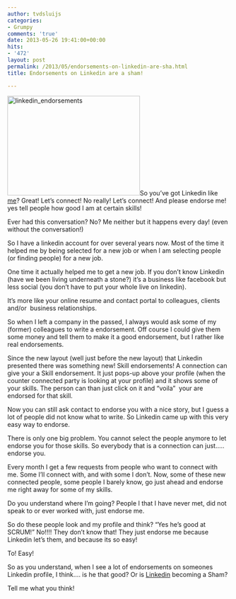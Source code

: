 ```yaml
---
author: tvdsluijs
categories:
- Grumpy
comments: 'true'
date: 2013-05-26 19:41:00+00:00
hits:
- '472'
layout: post
permalink: /2013/05/endorsements-on-linkedin-are-sha.html
title: Endorsements on Linkedin are a sham!

---
```

[<img class="alignleft size-medium wp-image-768" alt="linkedin_endorsements" src="https://vandersluijs.resultants-e.nl/2013/05/linkedin_endorsements-300x225-300x225.jpg" width="300" height="225" />](https://vandersluijs.resultants-e.nl/2013/05/linkedin_endorsements-300x225.jpg)So you&#8217;ve got Linkedin like [me](http://nl.linkedin.com/in/tvdsluijs "my linkedin page")? Great! Let&#8217;s connect! No really! Let&#8217;s connect! And please endorse me! yes tell people how good I am at certain skills!

Ever had this conversation? No? Me neither but it happens every day! (even without the conversation!)<!--more-->

So I have a linkedin account for over several years now. Most of the time it helped me by being selected for a new job or when I am selecting people (or finding people) for a new job.

One time it actually helped me to get a new job. If you don&#8217;t know Linkedin (have we been living underneath a stone?) it&#8217;s a business like facebook but less social (you don&#8217;t have to put your whole live on linkedin).

It&#8217;s more like your online resume and contact portal to colleagues, clients and/or  business relationships.

So when I left a company in the passed, I always would ask some of my (former) colleagues to write a endorsement. Off course I could give them some money and tell them to make it a good endorsement, but I rather like real endorsements.

Since the new layout (well just before the new layout) that Linkedin presented there was something new! Skill endorsements! A connection can give your a Skill endorsement. It just pops-up above your profile (when the counter connected party is looking at your profile) and it shows some of your skills. The person can than just click on it and &#8220;voila&#8221;  your are endorsed for that skill.

Now you can still ask contact to endorse you with a nice story, but I guess a lot of people did not know what to write. So Linkedin came up with this very easy way to endorse.

There is only one big problem. You cannot select the people anymore to let endorse you for those skills. So everybody that is a connection can just&#8230;.. endorse you.

Every month I get a few requests from people who want to connect with me. Some I&#8217;ll connect with, and with some I don&#8217;t. Now, some of these new connected people, some people I barely know, go just ahead and endorse me right away for some of my skills.

Do you understand where I&#8217;m going? People I that I have never met, did not speak to or ever worked with, just endorse me.

So do these people look and my profile and think? &#8220;Yes he&#8217;s good at SCRUM!&#8221; No!!!! They don&#8217;t know that! They just endorse me because Linkedin let&#8217;s them, and because its so easy!

To! Easy!

So as you understand, when I see a lot of endorsements on someones Linkedin profile, I think&#8230;. is he that good? Or is [Linkedin](http://www.linkedin.com/) becoming a Sham?

Tell me what you think!